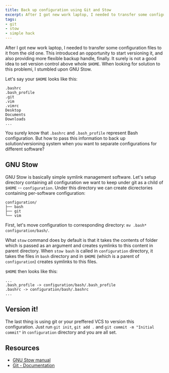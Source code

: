 ```yaml
---
title: Back up configuration using Git and Stow
excerpt: After I got new work laptop, I needed to transfer some configuration files to it from the old one. This introduced an opportunity to finaly start versioning it and also providing more flexible backup handle.
tags:
- git
- stow
- simple hack
---
```

After I got new work laptop, I needed to transfer some configuration files to it from the old one. This introduced an opportunity to start versioning it, and also providing more flexible backup handle, finally. It surely is not a good idea to set version control above whole `$HOME`. When looking for solution to this problemi, I stumbled upon GNU Stow.

Let's say your `$HOME` looks like this:

```
.bashrc
.bash_profile
.git
.vim
.vimrc
Desktop
Documents
Downloads
...
```

You surely know that `.bashrc` and `.bash_profile` represent Bash configuration. But how to pass this information to back up solution/versioning system when you want to separate configurations for different software?

## GNU Stow

GNU Stow is basically simple symlink management software. Let's setup directory containing all configuration we want to keep under git as a child of `$HOME` -- `configuration`. Under this directory we can create dicrectories containing per-software configuration:

```
configuration/
├── bash
├── git
└── vim
```

First, let's move configuration to corresponding directory: `mv .bash* configuration/bash/`.

What `stow` command does by default is that it takes the contents of folder which is passed as an argument and creates symlinks to this content in parent directory. When `stow bash` is called in `configuration` directory, it takes the files in `bash` directory and in `$HOME` (which is a parent of `configuration`) creates symlinks to this files.

`$HOME` then looks like this:

```
...
.bash_profile -> configuration/bash/.bash_profile
.bashrc -> configuration/bash/.bashrc
...
```

## Version it!

The last thing is using git or your preffered VCS to version this configuration. Just run `git init`, `git add .` and `git commit -m "Initial commit"` in `configuration` directory and you are all set.

## Resources

* [GNU Stow manual](https://www.gnu.org/software/stow/manual/)
* [Git - Documentation](https://git-scm.com/doc)
 
